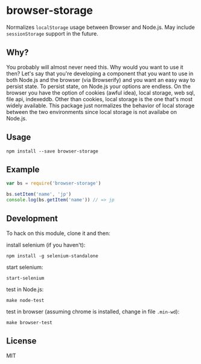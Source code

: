 browser-storage
=============

Normalizes `localStorage` usage between Browser and Node.js. May include `sessionStorage` support in the future.


Why?
----

You probably will almost never need this. Why would you want to use it then? Let's say that you're developing a component that you want to use in both Node.js and the browser (via Browserify) and you want an easy way to persist state. To persist state, on Node.js your options are endless. On the browser you have the option of cookies (awful idea), local storage, web sql, file api, indexeddb. Other than cookies, local storage is the one that's most widely available. This package just normalizes the behavior of local storage between the two environments since local storage is not availabe on Node.js.


Usage
-----

    npm install --save browser-storage


Example
-------

```js
var bs = require('browser-storage')

bs.setItem('name', 'jp')
console.log(bs.getItem('name')) // => jp
```

Development
-----------

To hack on this module, clone it and then:

install selenium (if you haven't):

    npm install -g selenium-standalone

start selenium:

    start-selenium

test in Node.js:

    make node-test

test in browser (assuming chrome is installed, change in file `.min-wd`):

    make browser-test

License
-------

MIT

